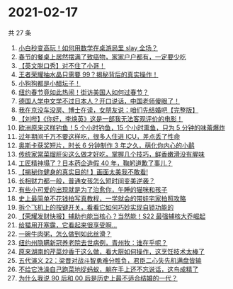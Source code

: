 # 2021-02-17

共 27 条

<!-- BEGIN ZHIHUVIDEO -->
<!-- 最后更新时间 Wed Feb 17 2021 13:06:32 GMT+0800 (CST) -->
1. [小白秒变高玩！如何用数学在桌游局里 slay 全场？](https://www.zhihu.com/zvideo/1345165082871914496)
1. [春节的餐桌上居然摆满了致癌物，家家户户都有，一定要少吃](https://www.zhihu.com/zvideo/1345317748130344960)
1. [【英文脱口秀】对不住了小哥！](https://www.zhihu.com/zvideo/1345069867276386304)
1. [王者荣耀抽水晶只需要 99？揭秘背后的真实操作！](https://www.zhihu.com/zvideo/1345034562175475712)
1. [小狗狗都是小醋坛子！](https://www.zhihu.com/zvideo/1345062229100691456)
1. [纽约春节竟如此热闹！街访美国人如何过春节？](https://www.zhihu.com/zvideo/1344965979898675200)
1. [德国人学中文学不过日本人？开口说话，中国老师傻眼了！](https://www.zhihu.com/zvideo/1344950330598092800)
1. [我在京没车没房、博士在读，女朋友说：咱们先结婚吧【完整版】](https://www.zhihu.com/zvideo/1345175421483266048)
1. [【刘哔】《你好，李焕英》这是一部我无法客观评价的电影！](https://www.zhihu.com/zvideo/1345124456868581376)
1. [欧洲原来这样钓鱼！5 个小时钓鱼，15 个小时熏鱼，只为 5 分钟的味蕾爆炸](https://www.zhihu.com/zvideo/1344866829462872064)
1. [过年期间千万不要这样吃，很多人住进 ICU，差点丢了性命](https://www.zhihu.com/zvideo/1345321539307290627)
1. [奥斯卡获奖短片，时长 6 分钟制作 3 年之久，萌化你内心的小鹬](https://www.zhihu.com/zvideo/1344961038379470848)
1. [传统家常菜熘肝尖这么做才好吃，掌握几个技巧，鲜香嫩滑没有腥味](https://www.zhihu.com/zvideo/1345304541093474304)
1. [工匠精神塌了？日本药企造假 40 年，鞠躬道歉了事儿？](https://www.zhihu.com/zvideo/1345070252472860672)
1. [【揭秘你健身的真实目的! 】画面太美我不敢看!](https://www.zhihu.com/zvideo/1344782785459068928)
1. [长相财力都一般，普通女孩怎么短时间变美逆袭？](https://www.zhihu.com/zvideo/1344970469959843840)
1. [有些小可爱的出现就是为了治愈你，午睡的猫咪和孩子](https://www.zhihu.com/zvideo/1345113538642305024)
1. [史上最简单不花钱拍写真教程，一学就会的带娃宅家拍照攻略](https://www.zhihu.com/zvideo/1344193480424439808)
1. [拆个飞机上的按键开关，看看它如何巧妙实现自锁功能的](https://www.zhihu.com/zvideo/1345073158773264384)
1. [【荣耀发财快报】辅助也能当核心？当然能！S22 最强辅核大乔崛起](https://www.zhihu.com/zvideo/1342867686934728704)
1. [给猫用开塞露，它看起来很享受啊…](https://www.zhihu.com/zvideo/1344004802427162624)
1. [一碗牛肉粥，怎么做到如此丝滑？](https://www.zhihu.com/zvideo/1344464840883212288)
1. [纽约州隐瞒新冠养老院去世病例，青州牧：谁在乎呢？](https://www.zhihu.com/zvideo/1345003013547769857)
1. [原来湖南的芹菜炒香干这么做，看大厨如何操作，这烹饪技术太棒了](https://www.zhihu.com/zvideo/1344954260606517248)
1. [五代演义 22：梁晋对战斗智勇难分胜负，君臣二心失先机满盘皆输](https://www.zhihu.com/zvideo/1344133490355425280)
1. [不给它洗澡自己跑菜地捉蚂蚁，躺在手上还不忘说话，这鸟成精了](https://www.zhihu.com/zvideo/1344971110425817088)
1. [为什么我说 90 后和 00 后是历史上最不适合结婚的一代？](https://www.zhihu.com/zvideo/1344662519626149888)
<!-- END ZHIHUVIDEO -->
